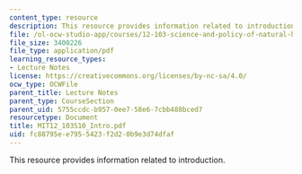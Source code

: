 ```yaml
---
content_type: resource
description: This resource provides information related to introduction.
file: /ol-ocw-studio-app/courses/12-103-science-and-policy-of-natural-hazards-spring-2010/fc88795ee7955423f2d20b9e3d74dfaf_MIT12_103S10_Intro.pdf
file_size: 3400226
file_type: application/pdf
learning_resource_types:
- Lecture Notes
license: https://creativecommons.org/licenses/by-nc-sa/4.0/
ocw_type: OCWFile
parent_title: Lecture Notes
parent_type: CourseSection
parent_uid: 5755ccdc-b957-0ee7-58e6-7cbb488bced7
resourcetype: Document
title: MIT12_103S10_Intro.pdf
uid: fc88795e-e795-5423-f2d2-0b9e3d74dfaf
---
```

This resource provides information related to introduction.
